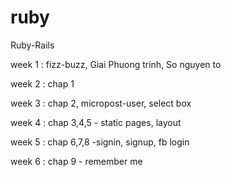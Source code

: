 # ruby
Ruby-Rails

week 1 : fizz-buzz, Giai Phuong trinh, So nguyen to 

week 2 : chap 1

week 3 : chap 2, micropost-user, select box

week 4 : chap 3,4,5 - static pages, layout

week 5 : chap 6,7,8 -signin, signup, fb login

week 6 : chap 9 - remember me

